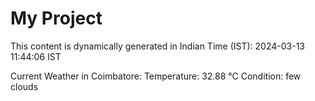 # My Project

This content is dynamically generated in Indian Time (IST): 2024-03-13 11:44:06 IST


Current Weather in Coimbatore:
Temperature: 32.88 °C
Condition: few clouds
